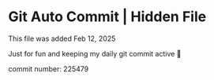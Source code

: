 # Git Auto Commit | Hidden File

This file was added Feb 12, 2025

Just for fun and keeping my daily git commit active 🤪

commit number: 225479
